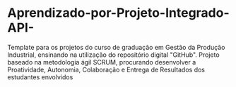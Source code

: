 # Aprendizado-por-Projeto-Integrado-API-
Template para os projetos do curso de graduação em Gestão da Produção Industrial, ensinando na utilização do repositório digital "GitHub".  Projeto baseado na metodologia ágil SCRUM, procurando desenvolver a Proatividade, Autonomia, Colaboração e Entrega de Resultados dos estudantes envolvidos
